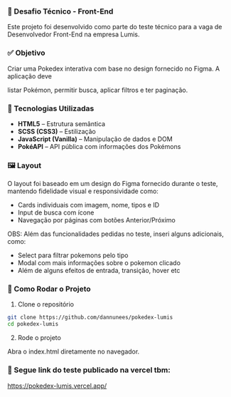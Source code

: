  <h3>🧪 Desafio Técnico - Front-End</h3>

Este projeto foi desenvolvido como parte do teste técnico para a vaga de Desenvolvedor Front-End na empresa Lumis.

 <h3>✅ Objetivo</h3>
 Criar uma Pokedex interativa com base no design fornecido no Figma. A aplicação deve
 
 listar Pokémon, permitir busca, aplicar filtros e ter paginação.

 <h3>🧰 Tecnologias Utilizadas</h3>

- **HTML5** – Estrutura semântica
- **SCSS (CSS3)** – Estilização
- **JavaScript (Vanilla)** – Manipulação de dados e DOM
- **PokéAPI** – API pública com informações dos Pokémons

 <h3> 🖼️ Layout</h3>

O layout foi baseado em um design do Figma fornecido durante o teste, mantendo fidelidade visual e responsividade como:

- Cards individuais com imagem, nome, tipos e ID
- Input de busca com ícone
- Navegação por páginas com botões Anterior/Próximo

OBS: Além das funcionalidades pedidas no teste, inseri alguns adicionais, como:

- Select para filtrar pokemons pelo tipo
- Modal com mais informações sobre o pokemon clicado
- Além de alguns efeitos de entrada, transição, hover etc

<h3>🚀 Como Rodar o Projeto</h3>

1. Clone o repositório

```bash
git clone https://github.com/dannunees/pokedex-lumis
cd pokedex-lumis
```

2. Rode o projeto

Abra o index.html diretamente no navegador.

<h3>🚀 Segue link do teste publicado na vercel tbm:</h3>

https://pokedex-lumis.vercel.app/

